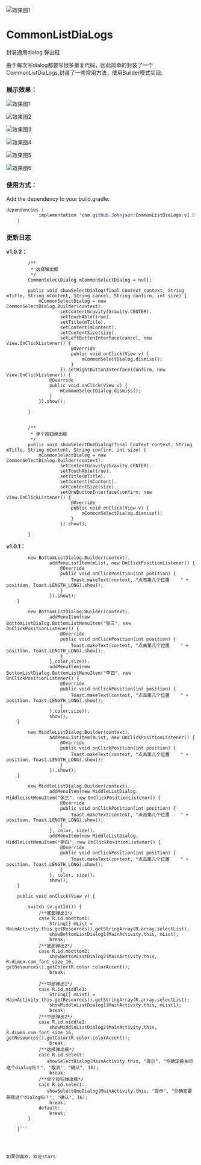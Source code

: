 ![效果图1](https://img.shields.io/badge/build-passing-%23209e89.svg)
# CommonListDiaLogs
封装通用dialog  弹出框

由于每次写dialog都要写很多重复代码，因此简单的封装了一个CommonListDiaLogs,封装了一些常用方法，使用Builder模式实现:

### 展示效果：
![效果图1](img/9FD09CD2-8D55-4528-9870-9547880BBDC6.png)

![效果图2](img/50C6C998-A2DE-4E18-B524-3D5D15F88EF9.png)

![效果图3](img/49F23D66-8D04-4857-908E-837C1F60F12A.png)

![效果图4](img/7D66D69D-FC66-40F1-B622-FBA8F2D219CD.png)

![效果图5](img/87BD7DCA-178C-41DB-8F16-C338554257C9.png)

![效果图6](img/5D323BF0-D71D-4E9A-8E10-6DA790E47DC3.png)

### 使用方式：

Add the dependency to your build.gradle.

```java
dependencies {
	        implementation 'com.github.Johnjson:CommonListDiaLogs:v1.0.2'
	}
```


### 更新日志

**v1.0.2：**

``` 
        /**
         * 选择弹出框
         */
        CommonSelectDialog mCommonSelectDialog = null;
    
        public void showSelectDialog(final Context context, String mTitle, String mContent, String cancel, String confirm, int size) {
            mCommonSelectDialog = new CommonSelectDialog.Builder(context).
                    setContentGravity(Gravity.CENTER).
                    setTouchAble(true).
                    setTitle(mTitle).
                    setContent(mContent).
                    setContentSize(size).
                    setLeftButtonInterface(cancel, new View.OnClickListener() {
                        @Override
                        public void onClick(View v) {
                            mCommonSelectDialog.dismiss();
                        }
                    }).setRightButtonInterface(confirm, new View.OnClickListener() {
                @Override
                public void onClick(View v) {
                    mCommonSelectDialog.dismiss();
                }
            }).show();
    
        }
    
    
        /**
         * 单个按钮弹出框
         */
        public void showSelectOneDialog(final Context context, String mTitle, String mContent, String confirm, int size) {
            mCommonSelectDialog = new CommonSelectDialog.Builder(context).
                    setContentGravity(Gravity.CENTER).
                    setTouchAble(true).
                    setTitle(mTitle).
                    setContent(mContent).
                    setContentSize(size).
                    setOneButtonInterface(confirm, new View.OnClickListener() {
                        @Override
                        public void onClick(View v) {
                            mCommonSelectDialog.dismiss();
                        }
                    }).show();
    
        }
```


**v1.0.1：**

```  public void showBottomListDialog1(@final Context context, String[] mList) {
        new BottomListDialog.Builder(context).
                addMenuListItem(mList, new OnClickPositionListener() {
                    @Override
                    public void onClickPosition(int position) {
                        Toast.makeText(context, "点击第几个位置    " + position, Toast.LENGTH_LONG).show();
                    }
                }).show();
    }
```

```public void showBottomListDialog2( final Context context, int color, int size) {
        new BottomListDialog.Builder(context).
                addMenuItem(new BottomListDialog.BottomListMenuItem("张三", new OnClickPositionListener() {
                    @Override
                    public void onClickPosition(int position) {
                        Toast.makeText(context, "点击第几个位置    " + position, Toast.LENGTH_LONG).show();
                    }
                },color,size)).
                addMenuItem(new BottomListDialog.BottomListMenuItem("李四", new OnClickPositionListener() {
                    @Override
                    public void onClickPosition(int position) {
                        Toast.makeText(context, "点击第几个位置    " + position, Toast.LENGTH_LONG).show();
                    }
                },color,size)).
                show();
    }
```


```   public void showMiddleListDialog1(final Context context, String[] mList) {
        new MiddleListDialog.Builder(context).
                addMenuListItem(mList, new OnClickPositionListener() {
                    @Override
                    public void onClickPosition(int position) {
                        Toast.makeText(context, "点击第几个位置    " + position, Toast.LENGTH_LONG).show();
                    }
                }).show();
    }
```

``` public void showMiddleListDialog2(final Context context, int color, int size) {
        new MiddleListDialog.Builder(context).
                addMenuItem(new MiddleListDialog. MiddleListMenuItem("张三", new OnClickPositionListener() {
                    @Override
                    public void onClickPosition(int position) {
                        Toast.makeText(context, "点击第几个位置    " + position, Toast.LENGTH_LONG).show();
                    }
                }, color, size)).
                addMenuItem(new MiddleListDialog. MiddleListMenuItem("李四", new OnClickPositionListener() {
                    @Override
                    public void onClickPosition(int position) {
                        Toast.makeText(context, "点击第几个位置    " + position, Toast.LENGTH_LONG).show();
                    }
                }, color, size)).
                show();
    }
```


```    @Override
    public void onClick(View v) {

        switch (v.getId()) {
            /**底部弹出1*/
            case R.id.mbottom1:
                String[] mList = MainActivity.this.getResources().getStringArray(R.array.selectList);
                showBottomListDialog1(MainActivity.this, mList);
                break;
            /**底部弹出2*/
            case R.id.mbottom2:
                showBottomListDialog2(MainActivity.this, R.dimen.com_font_size_16, getResources().getColor(R.color.colorAccent));
                break;

            /**中部弹出1*/
            case R.id.middle1:
                String[] mList1 = MainActivity.this.getResources().getStringArray(R.array.selectList);
                showMiddleListDialog1(MainActivity.this, mList1);
                break;
            /**中部弹出2*/
            case R.id.middle2:
                showMiddleListDialog2(MainActivity.this, R.dimen.com_font_size_16, getResources().getColor(R.color.colorAccent));
                break;
            /**选择弹出框*/
            case R.id.select:
               showSelectDialog(MainActivity.this, "提示", "你确定要关闭这个dialog吗？", "取消", "确认", 16);
                break;
            /**单个按钮弹出框*/
            case R.id.selec1:
               showSelectOneDialog(MainActivity.this, "提示", "你确定要删除这个dialog吗？", "确认", 16);
                break;
            default:
                break;
        }

    }```




如果你喜欢，欢迎stars